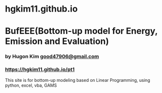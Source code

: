 # hgkim11.github.io
# BufEEE(Bottom-up model for Energy, Emission and Evaluation) 
### by Hugon Kim <good47906@gmail.com>
### <https://hgkim11.github.io/pt1>
This site is for bottom-up modeling based on Linear Programming, using python, excel, vba, GAMS
